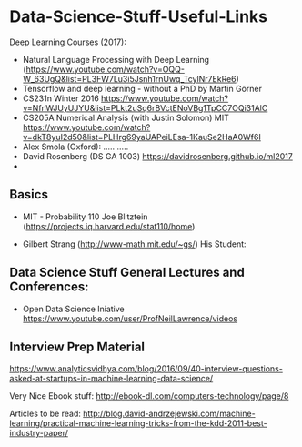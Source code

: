 # Data-Science-Stuff-Useful-Links

Deep Learning Courses (2017):

* Natural Language Processing with Deep Learning (https://www.youtube.com/watch?v=OQQ-W_63UgQ&list=PL3FW7Lu3i5Jsnh1rnUwq_TcylNr7EkRe6)
* Tensorflow and deep learning - without a PhD by Martin Görner
* CS231n Winter 2016 https://www.youtube.com/watch?v=NfnWJUyUJYU&list=PLkt2uSq6rBVctENoVBg1TpCC7OQi31AlC
* CS205A Numerical Analysis (with Justin Solomon) MIT
https://www.youtube.com/watch?v=dkT8yuI2d50&list=PLHrg69yaUAPeiLEsa-1KauSe2HaA0Wf6I
* Alex Smola (Oxford):
.....
.....
* David Rosenberg (DS GA 1003)
https://davidrosenberg.github.io/ml2017
* 


## Basics
* MIT - Probability 110 Joe Blitztein (https://projects.iq.harvard.edu/stat110/home)

* Gilbert Strang (http://www-math.mit.edu/~gs/)
His Student: 

## Data Science Stuff General Lectures and Conferences:
* Open Data Science Iniative https://www.youtube.com/user/ProfNeilLawrence/videos

## Interview Prep Material

https://www.analyticsvidhya.com/blog/2016/09/40-interview-questions-asked-at-startups-in-machine-learning-data-science/

Very Nice Ebook stuff:
http://ebook-dl.com/computers-technology/page/8

Articles to be read:
http://blog.david-andrzejewski.com/machine-learning/practical-machine-learning-tricks-from-the-kdd-2011-best-industry-paper/
